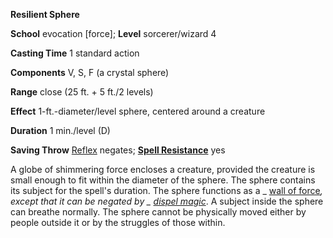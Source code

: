  **Resilient Sphere**

**School** evocation [force]; **Level** sorcerer/wizard 4

**Casting Time** 1 standard action

**Components** V, S, F (a crystal sphere)

**Range** close (25 ft. + 5 ft./2 levels)

**Effect** 1-ft.-diameter/level sphere, centered around a creature

**Duration** 1 min./level (D)

**Saving Throw** [Reflex](../combat.html#_reflex) negates; **[Spell Resistance](../glossary.html#_spell-resistance)** yes

A globe of shimmering force encloses a creature, provided the creature is small enough to fit within the diameter of the sphere. The sphere contains its subject for the spell's duration. The sphere functions as a _ [wall of force](wallOfForce.html#_wall-of-force)_, except that it can be negated by _ [dispel magic](dispelMagic.html#_dispel-magic)_. A subject inside the sphere can breathe normally. The sphere cannot be physically moved either by people outside it or by the struggles of those within.

